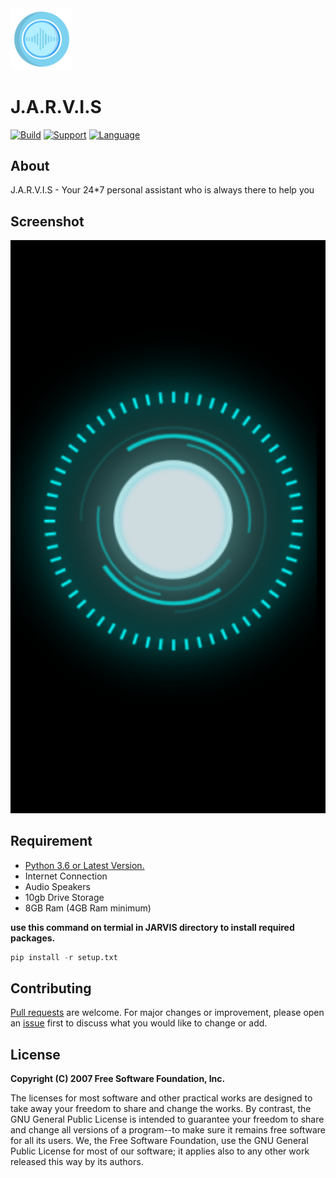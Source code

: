 <img src="https://raw.githubusercontent.com/Adapt-Development/J.A.R.V.I.S/master/images/Source.png" width="100px">

# J.A.R.V.I.S

[![Build](https://img.shields.io/badge/Build-Passing-red?style=for-the-badge&logo=appveyor)]()
[![Support](https://img.shields.io/badge/Supports-Windows%2010-9cf?style=for-the-badge)](https://python.org/about/)
[![Language](https://img.shields.io/badge/Written%20Language-Python-green?style=for-the-badge)](https://python.org/about/)

## About
J.A.R.V.I.S - Your 24*7 personal assistant who is always there to help you

## Screenshot
<img src="https://raw.githubusercontent.com/Adapt-Development/J.A.R.V.I.S/master/images/ss.png" width="600px">

## Requirement 

- <a href="https://python.org/downloads">Python 3.6 or Latest Version.</a>
- Internet Connection
- Audio Speakers
- 10gb Drive Storage
- 8GB Ram (4GB Ram minimum)

**use this command on termial in JARVIS directory to install required packages.**
```python
pip install -r setup.txt
```

## Contributing
<a href="https://github.com/Adapt-Development/J.A.R.V.I.S/pulls">Pull requests</a> are welcome. For major changes or improvement, please open an <a href="https://github.com/Adapt-Development/J.A.R.V.I.S/issues">issue</a> first to discuss what you would like to change or add.  

## License
**Copyright (C) 2007 Free Software Foundation, Inc.**

The licenses for most software and other practical works are designed
to take away your freedom to share and change the works.  By contrast,
the GNU General Public License is intended to guarantee your freedom to
share and change all versions of a program--to make sure it remains free
software for all its users.  We, the Free Software Foundation, use the
GNU General Public License for most of our software; it applies also to
any other work released this way by its authors.
